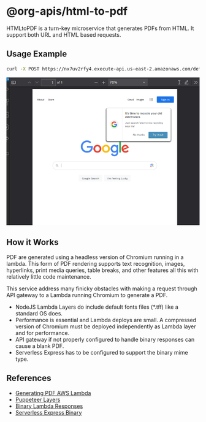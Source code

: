 # @org-apis/html-to-pdf

HTMLtoPDF is a turn-key microservice that generates PDFs from HTML. It support
both URL and HTML based requests.

## Usage Example

```bash
curl -X POST https://nx7uv2rfy4.execute-api.us-east-2.amazonaws.com/default/v1/html-to-pdf/pdf -H "Content-Type: application/json" -d '{"input": "URL", "output": "PDF", "url": "https://google.com"}' -o example.pdf
```

![Example Image](./example.png)

## How it Works

PDF are generated using a headless version of Chromium running in a lambda. This
form of PDF rendering supports text recognition, images, hyperlinks, print media
queries, table breaks, and other features all this with relatively little code
maintenance.

This service address many finicky obstacles with making a request through API
gateway to a Lambda running Chromium to generate a PDF.

- NodeJS Lambda Layers do include default fonts files (\*.tff) like a standard
  OS does.
- Performance is essential and Lambda deploys are small. A compressed version of
  Chromium must be deployed independently as Lambda layer and for performance.
- API gateway if not properly configured to handle binary responses can cause a
  blank PDF.
- Serverless Express has to be configured to support the binary mime type.

## References

- [Generating PDF AWS Lambda](https://wavelop.com/en/story/generate-pdf-with-aws-lambda/)
- [Puppeteer Layers](https://github.com/RafalWilinski/serverless-puppeteer-layers/tree/master/layer)
- [Binary Lambda Responses](https://docs.aws.amazon.com/apigateway/latest/developerguide/api-gateway-payload-encodings-configure-with-console.html)
- [Serverless Express Binary](https://github.com/vendia/serverless-express/blob/master/examples/basic-starter/lambda.js)
